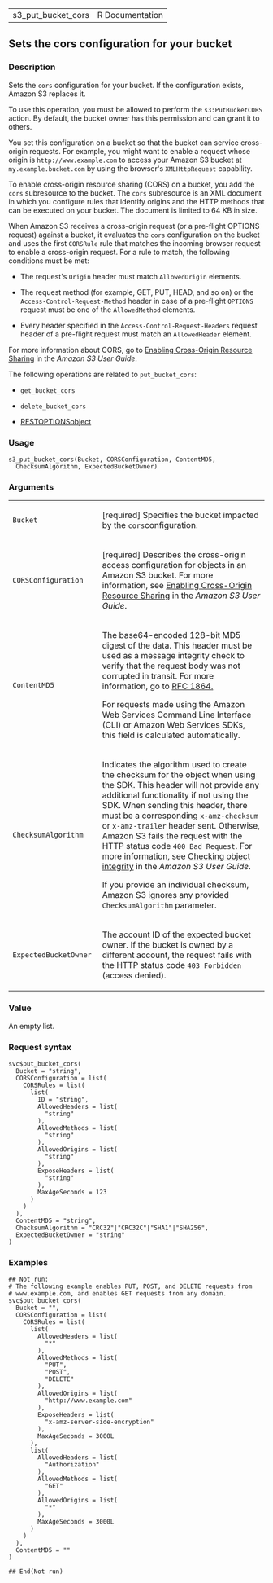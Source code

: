 <table style="width: 100%;">
<tbody>
<tr class="odd">
<td>s3_put_bucket_cors</td>
<td style="text-align: right;">R Documentation</td>
</tr>
</tbody>
</table>

## Sets the cors configuration for your bucket

### Description

Sets the `cors` configuration for your bucket. If the configuration
exists, Amazon S3 replaces it.

To use this operation, you must be allowed to perform the
`s3:PutBucketCORS` action. By default, the bucket owner has this
permission and can grant it to others.

You set this configuration on a bucket so that the bucket can service
cross-origin requests. For example, you might want to enable a request
whose origin is `⁠http://www.example.com⁠` to access your Amazon S3 bucket
at `my.example.bucket.com` by using the browser's `XMLHttpRequest`
capability.

To enable cross-origin resource sharing (CORS) on a bucket, you add the
`cors` subresource to the bucket. The `cors` subresource is an XML
document in which you configure rules that identify origins and the HTTP
methods that can be executed on your bucket. The document is limited to
64 KB in size.

When Amazon S3 receives a cross-origin request (or a pre-flight OPTIONS
request) against a bucket, it evaluates the `cors` configuration on the
bucket and uses the first `CORSRule` rule that matches the incoming
browser request to enable a cross-origin request. For a rule to match,
the following conditions must be met:

-   The request's `Origin` header must match `AllowedOrigin` elements.

-   The request method (for example, GET, PUT, HEAD, and so on) or the
    `Access-Control-Request-Method` header in case of a pre-flight
    `OPTIONS` request must be one of the `AllowedMethod` elements.

-   Every header specified in the `Access-Control-Request-Headers`
    request header of a pre-flight request must match an `AllowedHeader`
    element.

For more information about CORS, go to [Enabling Cross-Origin Resource
Sharing](https://docs.aws.amazon.com/AmazonS3/latest/userguide/cors.html)
in the *Amazon S3 User Guide*.

The following operations are related to `put_bucket_cors`:

-   `get_bucket_cors`

-   `delete_bucket_cors`

-   [RESTOPTIONSobject](https://docs.aws.amazon.com/AmazonS3/latest/API/RESTOPTIONSobject.html)

### Usage

    s3_put_bucket_cors(Bucket, CORSConfiguration, ContentMD5,
      ChecksumAlgorithm, ExpectedBucketOwner)

### Arguments

<table>
<colgroup>
<col style="width: 35%" />
<col style="width: 65%" />
</colgroup>
<tbody>
<tr class="odd">
<td><code id="s3_put_bucket_cors_:_Bucket">Bucket</code></td>
<td><p>[required] Specifies the bucket impacted by the
<code>cors</code>configuration.</p></td>
</tr>
<tr class="even">
<td><code
id="s3_put_bucket_cors_:_CORSConfiguration">CORSConfiguration</code></td>
<td><p>[required] Describes the cross-origin access configuration for
objects in an Amazon S3 bucket. For more information, see <a
href="https://docs.aws.amazon.com/AmazonS3/latest/userguide/cors.html">Enabling
Cross-Origin Resource Sharing</a> in the <em>Amazon S3 User
Guide</em>.</p></td>
</tr>
<tr class="odd">
<td><code id="s3_put_bucket_cors_:_ContentMD5">ContentMD5</code></td>
<td><p>The base64-encoded 128-bit MD5 digest of the data. This header
must be used as a message integrity check to verify that the request
body was not corrupted in transit. For more information, go to <a
href="https://www.ietf.org/rfc/rfc1864.txt">RFC 1864.</a></p>
<p>For requests made using the Amazon Web Services Command Line
Interface (CLI) or Amazon Web Services SDKs, this field is calculated
automatically.</p></td>
</tr>
<tr class="even">
<td><code
id="s3_put_bucket_cors_:_ChecksumAlgorithm">ChecksumAlgorithm</code></td>
<td><p>Indicates the algorithm used to create the checksum for the
object when using the SDK. This header will not provide any additional
functionality if not using the SDK. When sending this header, there must
be a corresponding <code>x-amz-checksum</code> or
<code>x-amz-trailer</code> header sent. Otherwise, Amazon S3 fails the
request with the HTTP status code <code
style="white-space: pre;">⁠400 Bad Request⁠</code>. For more information,
see <a
href="https://docs.aws.amazon.com/AmazonS3/latest/userguide/checking-object-integrity.html">Checking
object integrity</a> in the <em>Amazon S3 User Guide</em>.</p>
<p>If you provide an individual checksum, Amazon S3 ignores any provided
<code>ChecksumAlgorithm</code> parameter.</p></td>
</tr>
<tr class="odd">
<td><code
id="s3_put_bucket_cors_:_ExpectedBucketOwner">ExpectedBucketOwner</code></td>
<td><p>The account ID of the expected bucket owner. If the bucket is
owned by a different account, the request fails with the HTTP status
code <code style="white-space: pre;">⁠403 Forbidden⁠</code> (access
denied).</p></td>
</tr>
</tbody>
</table>

### Value

An empty list.

### Request syntax

    svc$put_bucket_cors(
      Bucket = "string",
      CORSConfiguration = list(
        CORSRules = list(
          list(
            ID = "string",
            AllowedHeaders = list(
              "string"
            ),
            AllowedMethods = list(
              "string"
            ),
            AllowedOrigins = list(
              "string"
            ),
            ExposeHeaders = list(
              "string"
            ),
            MaxAgeSeconds = 123
          )
        )
      ),
      ContentMD5 = "string",
      ChecksumAlgorithm = "CRC32"|"CRC32C"|"SHA1"|"SHA256",
      ExpectedBucketOwner = "string"
    )

### Examples

    ## Not run: 
    # The following example enables PUT, POST, and DELETE requests from
    # www.example.com, and enables GET requests from any domain.
    svc$put_bucket_cors(
      Bucket = "",
      CORSConfiguration = list(
        CORSRules = list(
          list(
            AllowedHeaders = list(
              "*"
            ),
            AllowedMethods = list(
              "PUT",
              "POST",
              "DELETE"
            ),
            AllowedOrigins = list(
              "http://www.example.com"
            ),
            ExposeHeaders = list(
              "x-amz-server-side-encryption"
            ),
            MaxAgeSeconds = 3000L
          ),
          list(
            AllowedHeaders = list(
              "Authorization"
            ),
            AllowedMethods = list(
              "GET"
            ),
            AllowedOrigins = list(
              "*"
            ),
            MaxAgeSeconds = 3000L
          )
        )
      ),
      ContentMD5 = ""
    )

    ## End(Not run)
